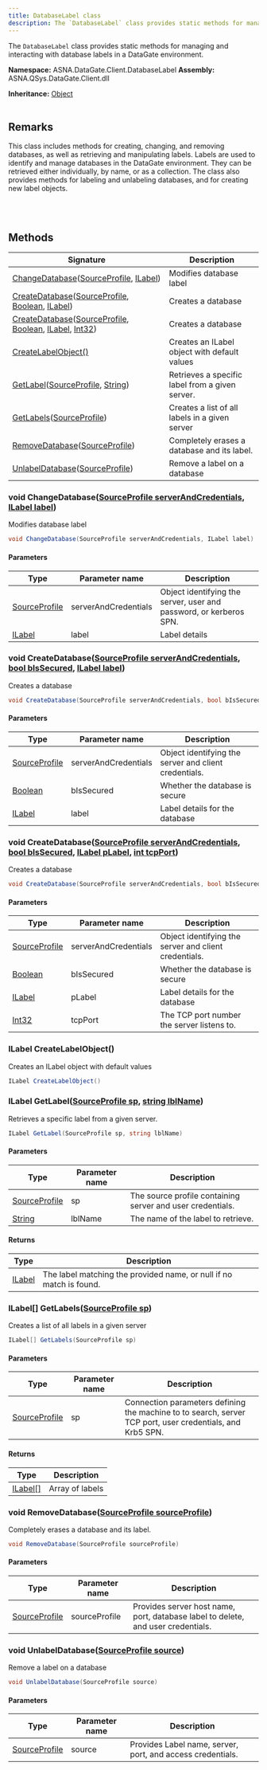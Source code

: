 ```yaml
---
title: DatabaseLabel class
description: The `DatabaseLabel` class provides static methods for managing and interacting with database labels in a DataGate environment.
---
```


The `DatabaseLabel` class provides static methods for managing and interacting with database labels in a DataGate environment.

**Namespace:** ASNA.DataGate.Client.DatabaseLabel
**Assembly:** ASNA.QSys.DataGate.Client.dll

**Inheritance:** [Object](https://docs.microsoft.com/en-us/dotnet/api/system.object)
<br>
<br>

## Remarks
This class includes methods for creating, changing, and removing databases, as well as retrieving and manipulating labels.
Labels are used to identify and manage databases in the DataGate environment. They can be retrieved either individually, by name, or as a collection.
The class also provides methods for labeling and unlabeling databases, and for creating new label objects.

<br>
<br>

## Methods

| Signature | Description |
| --- | --- |
| [ChangeDatabase](#void-changedatabasesourceprofile-serverandcredentials-ilabel-label)([SourceProfile](/reference/datagate/datagate-providers/source-profile.html), [ILabel](/reference/datagate/datagate-client/i-label.html)) | Modifies database label
| [CreateDatabase](#void-createdatabasesourceprofile-serverandcredentials-bool-bissecured-ilabel-label)([SourceProfile](/reference/datagate/datagate-providers/source-profile.html), [Boolean](https://docs.microsoft.com/en-us/dotnet/api/system.boolean), [ILabel](/reference/datagate/datagate-client/i-label.html)) | Creates a database
| [CreateDatabase](#void-createdatabasesourceprofile-serverandcredentials-bool-bissecured-ilabel-plabel-int-tcpport)([SourceProfile](/reference/datagate/datagate-providers/source-profile.html), [Boolean](https://docs.microsoft.com/en-us/dotnet/api/system.boolean), [ILabel](/reference/datagate/datagate-client/i-label.html), [Int32](https://docs.microsoft.com/en-us/dotnet/api/system.int32)) | Creates a database
| [CreateLabelObject()](#ilabel-createlabelobject) | Creates an ILabel object with default values
| [GetLabel](#ilabel-getlabelsourceprofile-sp-string-lblname)([SourceProfile](/reference/datagate/datagate-providers/source-profile.html), [String](https://docs.microsoft.com/en-us/dotnet/api/system.string)) | Retrieves a specific label from a given server.
| [GetLabels](#ilabel--getlabelssourceprofile-sp)([SourceProfile](/reference/datagate/datagate-providers/source-profile.html)) | Creates a list of all labels in a given server
| [RemoveDatabase](#void-removedatabasesourceprofile-sourceprofile)([SourceProfile](/reference/datagate/datagate-providers/source-profile.html)) | Completely erases a database and its label.
| [UnlabelDatabase](#void-unlabeldatabasesourceprofile-source)([SourceProfile](/reference/datagate/datagate-providers/source-profile.html)) | Remove a label on a database

### void ChangeDatabase([SourceProfile serverAndCredentials](/reference/datagate/datagate-providers/source-profile.html), [ILabel label](/reference/datagate/datagate-client/i-label.html))

Modifies database label

```cs
void ChangeDatabase(SourceProfile serverAndCredentials, ILabel label)
```

#### Parameters

| Type | Parameter name | Description
| --- | --- | ---
| [SourceProfile](/reference/datagate/datagate-providers/source-profile.html) | serverAndCredentials | Object identifying the server,            user and password, or kerberos SPN.
| [ILabel](/reference/datagate/datagate-client/i-label.html) | label | Label details

### void CreateDatabase([SourceProfile serverAndCredentials](/reference/datagate/datagate-providers/source-profile.html), [bool bIsSecured](https://docs.microsoft.com/en-us/dotnet/api/system.boolean), [ILabel label](/reference/datagate/datagate-client/i-label.html))

Creates a database

```cs
void CreateDatabase(SourceProfile serverAndCredentials, bool bIsSecured, ILabel label)
```

#### Parameters

| Type | Parameter name | Description
| --- | --- | ---
| [SourceProfile](/reference/datagate/datagate-providers/source-profile.html) | serverAndCredentials | Object identifying the server            and client credentials.
| [Boolean](https://docs.microsoft.com/en-us/dotnet/api/system.boolean) | bIsSecured | Whether the database is secure
| [ILabel](/reference/datagate/datagate-client/i-label.html) | label | Label details for the database

### void CreateDatabase([SourceProfile serverAndCredentials](/reference/datagate/datagate-providers/source-profile.html), [bool bIsSecured](https://docs.microsoft.com/en-us/dotnet/api/system.boolean), [ILabel pLabel](/reference/datagate/datagate-client/i-label.html), [int tcpPort](https://learn.microsoft.com/en-us/dotnet/csharp/language-reference/builtin-types/integral-numeric-types))

Creates a database

```cs
void CreateDatabase(SourceProfile serverAndCredentials, bool bIsSecured, ILabel pLabel, int tcpPort)
```

#### Parameters

| Type | Parameter name | Description
| --- | --- | ---
| [SourceProfile](/reference/datagate/datagate-providers/source-profile.html) | serverAndCredentials | Object identifying the server            and client credentials.
| [Boolean](https://docs.microsoft.com/en-us/dotnet/api/system.boolean) | bIsSecured | Whether the database is secure
| [ILabel](/reference/datagate/datagate-client/i-label.html) | pLabel | Label details for the database
| [Int32](https://docs.microsoft.com/en-us/dotnet/api/system.int32) | tcpPort | The TCP port number the server listens to.            

### ILabel CreateLabelObject()

Creates an ILabel object with default values

```cs
ILabel CreateLabelObject()
```

### ILabel GetLabel([SourceProfile sp](/reference/datagate/datagate-providers/source-profile.html), [string lblName](https://learn.microsoft.com/en-us/dotnet/api/system.string?view=net-8.0))

Retrieves a specific label from a given server.

```cs
ILabel GetLabel(SourceProfile sp, string lblName)
```

#### Parameters

| Type | Parameter name | Description
| --- | --- | ---
| [SourceProfile](/reference/datagate/datagate-providers/source-profile.html) | sp | The source profile containing server and user credentials.
| [String](https://docs.microsoft.com/en-us/dotnet/api/system.string) | lblName | The name of the label to retrieve.

#### Returns

| Type | Description
| --- | ---
| [ILabel](/reference/datagate/datagate-client/i-label.html) | The label matching the provided name, or null if no match is found.

### ILabel[] GetLabels([SourceProfile sp](/reference/datagate/datagate-providers/source-profile.html))

Creates a list of all labels in a given server

```cs
ILabel[] GetLabels(SourceProfile sp)
```

#### Parameters

| Type | Parameter name | Description
| --- | --- | ---
| [SourceProfile](/reference/datagate/datagate-providers/source-profile.html) | sp | Connection parameters defining the machine to            to search, server TCP port, user credentials, and Krb5 SPN.            

#### Returns

| Type | Description
| --- | ---
| [ILabel\[\]](/reference/datagate/datagate-client/i-label.html) | Array of labels

### void RemoveDatabase([SourceProfile sourceProfile](/reference/datagate/datagate-providers/source-profile.html))

Completely erases a database and its label.

```cs
void RemoveDatabase(SourceProfile sourceProfile)
```

#### Parameters

| Type | Parameter name | Description
| --- | --- | ---
| [SourceProfile](/reference/datagate/datagate-providers/source-profile.html) | sourceProfile | Provides server host name, port,            database label to delete, and user credentials.

### void UnlabelDatabase([SourceProfile source](/reference/datagate/datagate-providers/source-profile.html))

Remove a label on a database

```cs
void UnlabelDatabase(SourceProfile source)
```

#### Parameters

| Type | Parameter name | Description
| --- | --- | ---
| [SourceProfile](/reference/datagate/datagate-providers/source-profile.html) | source | Provides Label name, server, port, and access            credentials.
